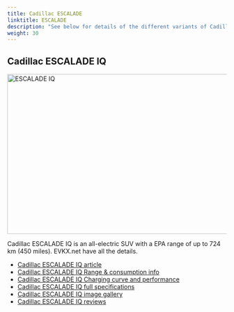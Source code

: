 ```yaml
---
title: Cadillac ESCALADE
linktitle: ESCALADE
description: "See below for details of the different variants of Cadillac ESCALADE"
weight: 30
---
```

## Cadillac ESCALADE IQ

<a href="/models/cadillac/escalade/escalade_iq/"><img src="https://media.evkx.net/multimedia/models/cadillac/escalade/escalade_iq/main_1_st.jpg" width="800" height="368" alt="ESCALADE IQ" ></a>

Cadillac ESCALADE IQ is an all-electric SUV with a EPA range of up to 724 km (450 miles). EVKX.net have all the details. 

- [Cadillac ESCALADE IQ article](/models/cadillac/escalade/escalade_iq/)
- [Cadillac ESCALADE IQ Range & consumption info](/models/cadillac/escalade/escalade_iq//rangeandconsumption)
- [Cadillac ESCALADE IQ Charging curve and performance](/models/cadillac/escalade/escalade_iq//chargingcurve)
- [Cadillac ESCALADE IQ full specifications](/models/cadillac/escalade/escalade_iq//specifications)
- [Cadillac ESCALADE IQ image gallery](/models/cadillac/escalade/escalade_iq//gallery)
- [Cadillac ESCALADE IQ reviews](/models/cadillac/escalade/escalade_iq//reviews)

